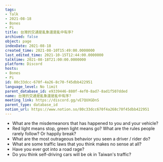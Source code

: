 ```yaml
---
tags:
- Talk
- 2021-08-18
- Bones
- Pi
title: 台灣的交通是亂象還是亂中有序?
archived: false
object: page
indexDate: 2021-08-18
created_time: 2021-08-10T15:49:00.0000000
last_edited_time: 2021-10-15T12:44:00.0000000
talktime: 2021-08-18T21:00:00.0000000
platform: Discord
hosts:
- Bones
- Pi
id: 80c33dcc-670f-4a26-8c70-f45dbb422951
language_level: No limit
parent_database_id: e9339446-880f-4ef0-8ad7-8ad1f507dded
name: 台灣的交通是亂象還是亂中有序?
meeting_link: https://discord.gg/vE7QUXGDnS
parent_type: database_id
notion_url: https://www.notion.so/80c33dcc670f4a268c70f45dbb422951
---
```


   - What are the misdemeanors that has happened to you and your vehicle?
   - Red light means stop, green light means go?
What are the rules people rarely follow? Or happily break?
   - What are the most outrageous behavior you seen a driver / rider do?
   - What are some traffic laws that you think makes no sense at all?
   - Have you ever got into a road rage?
   - Do you think self-driving cars will be ok in Taiwan's traffic?











